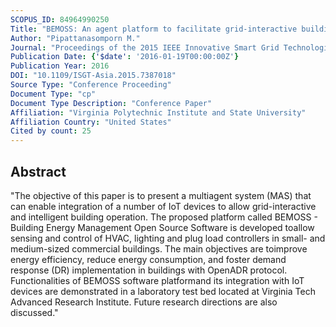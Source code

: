 ```yaml
---
SCOPUS_ID: 84964990250
Title: "BEMOSS: An agent platform to facilitate grid-interactive building operation with IoT devices"
Author: "Pipattanasomporn M."
Journal: "Proceedings of the 2015 IEEE Innovative Smart Grid Technologies - Asia, ISGT ASIA 2015"
Publication Date: {'$date': '2016-01-19T00:00:00Z'}
Publication Year: 2016
DOI: "10.1109/ISGT-Asia.2015.7387018"
Source Type: "Conference Proceeding"
Document Type: "cp"
Document Type Description: "Conference Paper"
Affiliation: "Virginia Polytechnic Institute and State University"
Affiliation Country: "United States"
Cited by count: 25
---
```


## Abstract
"The objective of this paper is to present a multiagent system (MAS) that can enable integration of a number of IoT devices to allow grid-interactive and intelligent building operation. The proposed platform called BEMOSS - Building Energy Management Open Source Software is developed toallow sensing and control of HVAC, lighting and plug load controllers in small- and medium-sized commercial buildings. The main objectives are toimprove energy efficiency, reduce energy consumption, and foster demand response (DR) implementation in buildings with OpenADR protocol. Functionalities of BEMOSS software platformand its integration with IoT devices are demonstrated in a laboratory test bed located at Virginia Tech Advanced Research Institute. Future research directions are also discussed."
